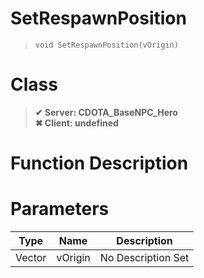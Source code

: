 # SetRespawnPosition
> `void SetRespawnPosition(vOrigin)`
# Class
> __✔ Server: CDOTA_BaseNPC_Hero__  
> __✖ Client: undefined__  
# Function Description

# Parameters
Type|Name|Description
--|--|--
Vector|vOrigin|No Description Set
